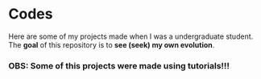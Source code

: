 # Codes
Here are some of my projects made when I was a undergraduate student. 
The **goal** of this repository is to **see (seek) my own evolution**. 

### OBS: Some of this projects were made using tutorials!!!
